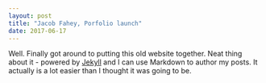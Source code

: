 ```yaml
---
layout: post
title: "Jacob Fahey, Porfolio launch"
date: 2017-06-17
---
```


Well. Finally got around to putting this old website together. Neat thing about it - powered by [Jekyll](http://jekyllrb.com) and I can use Markdown to author my posts. It actually is a lot easier than I thought it was going to be.
